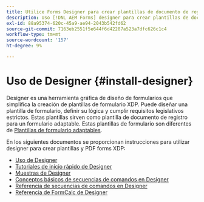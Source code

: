 ```yaml
---
title: Utilice Forms Designer para crear plantillas de documento de registro (DoR) y fragmentos de formulario
description: Uso [!DNL AEM Forms] designer para crear plantillas de documento de registro.
exl-id: 88a95374-620c-45a9-ae94-2043b542fd62
source-git-commit: 7163eb2551f5e644f6d42287a523a7dfc626c1c4
workflow-type: tm+mt
source-wordcount: '157'
ht-degree: 9%

---
```


# Uso de Designer {#install-designer}

Designer es una herramienta gráfica de diseño de formularios que simplifica la creación de plantillas de formulario XDP. Puede diseñar una plantilla de formulario, definir su lógica y cumplir requisitos legislativos estrictos. Estas plantillas sirven como plantilla de documento de registro para un formulario adaptable. Estas plantillas de formulario son diferentes de [Plantillas de formulario adaptables](template-editor.md).

En los siguientes documentos se proporcionan instrucciones para utilizar designer para crear plantillas y PDF forms XDP:

+ [Uso de Designer](assets/using-designer-cs.pdf)
+ [Tutoriales de inicio rápido de Designer ](https://helpx.adobe.com/content/dam/help/en/experience-manager/6-5/forms/pdf/designer-quickstart.pdf)
+ [Muestras de Designer ](https://helpx.adobe.com/content/dam/help/en/experience-manager/6-5/forms/pdf/designer-samples.pdf)
+ [Conceptos básicos de secuencias de comandos en Designer ](https://helpx.adobe.com/content/dam/help/en/experience-manager/6-5/forms/pdf/scripting-basics.pdf)
+ [Referencia de secuencias de comandos en Designer](https://helpx.adobe.com/content/dam/help/en/experience-manager/6-5/forms/pdf/scripting-reference.pdf)
+ [Referencia de FormCalc de Designer](https://helpx.adobe.com/content/dam/help/en/experience-manager/6-5/forms/pdf/formcalc-reference.pdf)
